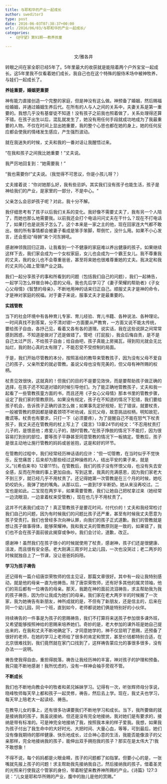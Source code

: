 ```yaml
---
title: 与耶和华的产业一起成长
author: sweditor3
type: post
date: 2016-06-03T07:38:37+00:00
url: /2016/06/03/与耶和华的产业一起成长/
categories:
  - 《@守望》第91期——教养孩童

---
```

<p style="text-align: center;">
  文/雅各井
</p>

转眼之间在家全职已经5年了。5年里最大的收获就是能陪着两个户外宝宝一起成长。这5年里我不仅看着她们成长，我自己也在这个特殊的服侍禾场中被神牧养，与娃们一起成长了。 

**养娃重要，婚姻更重要** 

神有能力直接创造一个完整的家庭，但是神没有这么做。神预备了婚姻，然后赐福给婚姻，并通过婚姻生养后代。在所有的人与人之间的关系中，夫妻关系是第一重要的。我想几乎没有基督徒不知道！没有孩子之前我也照着做了，关系处理得还算不错。在孩子出生以后，混乱就发生了，她没有用任何手段就成功地成为了我最重要的人物。不仅在时间上显出她重要，我的整个心思也都在她的身上，她的任何反应都会使我的情绪发生感应，产生强烈波动。 

就在我迷失的时候，丈夫和我的一番对话让我醒悟过来。 

&ldquo;在我和孩子之间我比她重要！&rdquo;丈夫说。 

我严厉地回复到：&ldquo;她需要我！&rdquo; 

&ldquo;我也需要你!&rdquo;丈夫说。（我觉得不可思议，你是小孩儿呀？） 

丈夫接着说：&ldquo;你对她那么好，我有些忌妒。其实我们没有孩子也能生活，孩子是神给我们的产业，是家里的一部分，不是中心。&ldquo; 

父亲怎么会忌妒孩子呢？对此，我十分不解。 

我仔细思考有了孩子以后我们关系的变化。我好像不需要丈夫了，我有另一个人陪了，而她也那么地需要我。以前我还会打个电话问问丈夫在干什么？现在不打电话了，如果打也是说孩子怎么了。这个本来是一家之主的他，现在回家连大气都不敢出，做的所有事情都会被妻子看成是笨手笨脚，帮倒忙，没什么用。如果不小心发言，还会惹动&ldquo;母狮&rdquo;来个河东狮吼。 

感谢神领我回归正路，让我看到一个不健康的家庭难以养出健康的孩子。如果继续这样下去，我们家会成为一个女权家庭，女儿也会成为一个霸王女儿。我不尊重我的丈夫，我的女儿也不会尊重爸爸，甚至将来她也很难尊重她的丈夫。我决定和我的丈夫同心踏上管理产业之路。
	  
我们一起分享孩子的事和所看到的问题（包括我们自己的问题），我们一起祷告，一起学习怎么样做合神心意的父母。我也先后学习了《妻子荣耀的帮助者》《子女心父母情》《智慧的母亲》，不断地用神的话来归正自己。顺服丈夫才是神的命令，才是神对家庭的祝福。对于妻子来说，服事丈夫才是最重要的。 

**实践管教** 

当下的社会环境中有各种育儿专家、育儿经验、育儿书籍、各种说法、各种理论。一时间真找不到答案，分不清对错!一方面要从严教育，一方面又说不能太传统，要给孩子自由，各抒己见，看着又各有各的道理。说实话，我在这些说辞之间常常感到困惑，不知道是做对了还是做错了。管吧（打屁股），我会后悔自责，是不是自己太过严厉，不给孩子自由；给自由吧，孩子真能上房揭瓦，得到阳光就会无比灿烂，我的耐心真的太有限了，不能忍受不受控制的局面。 

于是，我们开始尽管教的本分，按照圣经的教导来管教孩子，因为没有父母不爱自己的孩子，父亲所爱的就必管教。虽说父母也没有完美的，但父母有神所赐的权柄。 

杖责见效很快，这就真的！但我们的目的不是要见效快，而是要帮助孩子做正确的选择，在孩子还不知道对错的时候引导他们。为了能正确地管教孩子，丈夫和我一起看了一些管教孩童方面的书，而且还用《子女心父母情》那本书里的管教步骤，设定了我们家的管教原则。如果没有规定，孩子在不知道的情况下犯错，我们要给孩子机会，告诉孩子正确的该怎么做；如果事先定好规矩，犯了错误，就要杖责，一般被管教的原因都是硬着颈项不听劝诫，反抗父母，故意挑战权柄，明知故犯，撒谎等。杖责也有要求，只打一下（必须要疼），为了提醒自己不能在怒气下杖责孩子，我丈夫还在管教用的杖上写上了《箴言》13章24节的经文：&rdquo;不忍用杖责打儿子的，是恨恶他；疼爱儿子的，随时管教。&rdquo;在孩子挣脱的情况下不能打，因为很容易打到别的部位，要等孩子平静甚至同意管教的情况下一板搞定。管教后，孩子是很主动地让施行管教的妈妈或爸爸抱，这是和好的环节。 

在管教的过程中，我们经常经历神话语的应许：&ldquo;但一切管教，在当时似乎不觉快乐，反觉痛苦；后来却为那些经过这种操练的人，结出平安的果子来，就是义。&rdquo;(《希伯来书》12章11节)。在管教后，我们的孩子没有怀恨父母，也没有失去安全感，反而在所做的事上更加自由。写到这里，我真的充满感恩，因为我们家老大不到三岁，就已经几乎不用杖责了。还记得她第一次管教是在三个月的时候，她吃奶咬奶头，我弹了她的嘴角。从那以后，一直到1岁半断奶，她从来没再咬过。二宝也是如此。二宝现在两岁半，如果需要管教，我们让她自己把杖拿过来（她经常一边流眼泪，一边拿着杖来受管教），现在也几乎不用杖责了。 

这并不代表我们成功了！真正管教孩子是要花时间，付代价的！丈夫和我经常检讨我们自己的问题，因为有时候我们的问题比孩子还严重，甚至有时候我丈夫愿意为孩子受责打。我们也曾经多次向神认罪，向我们的孩子正式道歉。我们的管教就是想让孩子做事得体，能够荣耀神。我和我丈夫的管教原则是一致的，如果错了，我们也不会在孩子面前彼此揭穿或争吵。我们会讨论，道歉，改正。 

感谢神！虽然我们在孩子很小的时候就使用了杖责，感谢神，孩子们还是很健康、活泼，而且很有安全感。老大刚满三周岁时上幼儿园，一次也没哭过；老二两岁的时候就独自上了一节课，没让爸爸妈妈陪。 

**学习为孩子祷告** 

还记得有一篇介绍唐崇荣牧师的信主见证，那篇文章很好。其中有一段让我特别感动，就是他的母亲一直为他祷告。除了唐崇荣牧师，还有好多其他的属灵领袖，他们的背后都有一位祷告的母亲。那天，我跪在神的面前流泪祷告，求主帮助我为我的孩子祷告，因为你让我成为她们的母亲。我们家在老大两岁半的时候搬了一次家，我为她祷告有新朋友，神所成就的是，不但有了新朋友，还是信主的，后来在同一个幼儿园，同一个班，直到如今，老师都说她们俩是特别好的小伙伴。 

持续祷告的一件事是为孩子的恩赐祷告，我们不打算将来送孩子参加很多课外班，又希望能够按照神给的恩赐来培养她们。奇妙的是，老大参加的课外班是她自己提出来的，在我和丈夫不断地确定下，才同意她学的，神不仅显明了恩赐，还预备了很好的老师，在她的学习上老师给了很多的肯定和赞赏，甚至价钱都特别合适，在北京很难找到，我们竟然就在家门口找到了，这样祷告蒙应允的事很多很多，没有办法一一说明。 

祷告使我得自由，重担得脱落，祷告让我经历神的丰富，神对孩子的护理和预备。我只能不断地感谢！我所忧虑的，没有一样神会袖手旁观不管。 

**不断成长** 

我们也不断地向教会中的牧者和弟兄姊妹学习。记得有一次，听张辉师母分享说，晓峰牧师每天早上都和孩子一起灵修，祷告，然后去上学。现在，我丈夫也学习，每天早上陪老大一起读经、祷告。 

在教导儿女的事上，还有很多功课要我们不断地学习和成长。当下，我所要做的就是接纳我的孩子，我虽说接纳，但还是没有完全地接纳，我对她们是有要求的，接纳是带有标准的。可是神完全地接纳了我，按照我本来的样子爱我。我想，如果我为孩子付出了我生命中的大好时光、大把时间、大量心血，等等，可到最后，她们没有像我期待的那样健康、快乐地成长，过合神心意的生活，我能否能像浪子的父亲那样，完全地接纳我的孩子，能伸出双手拥抱我的孩子？那实在是太伟大了!我不敢想象！ 

不得不说，每个妈妈都是火眼金睛，孩子的问题都了如指掌。但要小心的是，一张嘴就先报上孩子的问题！求主帮助我先接纳我自己，然后接纳我的孩子。借着圣灵的光照来行使我这个管家的身份，带着盼望来教养神所赐的产业。《诗篇》127:3说：&ldquo;儿女是耶和华所赐的产业，腹中的胎儿是他的赏赐。&rdquo;